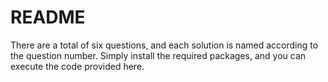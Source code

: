 # README

There are a total of six questions, and each solution is named according to the question number. Simply install the required packages, and you can execute the code provided here.
